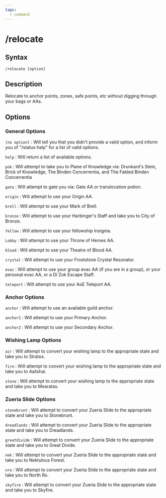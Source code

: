 ```yaml
---
tags:
  - command
---
```


# /relocate

## Syntax

<!--cmd-syntax-start-->
```eqcommand
/relocate [option]
```
<!--cmd-syntax-end-->

## Description

<!--cmd-desc-start-->
Relocate to anchor points, zones, safe points, etc without digging through your bags or AAs.
<!--cmd-desc-end-->

## Options

### General Options

`[no option]`
:   Will tell you that you didn't provide a valid option, and inform you of "/status help" for a list of valid options.

`help`
:   Will return a list of available options.

`pok`
:   Will attempt to take you to Plane of Knowledge via: Drunkard's Stein, Brick of Knowledge, The Binden Concerrentia, and The Fabled Binden Concerrentia

`gate`
:   Will attempt to gate you via: Gate AA or translocation potion.

`origin`
:   Will attempt to use your Origin AA.

`brell`
:   Will attempt to use your Mark of Brell.

`bronze`
:   Will attempt to use your Harbinger's Staff and take you to City of Bronze.

`fellow`
:   Will attempt to use your fellowship Insignia.

`Lobby`
:   Will attempt to use your Throne of Heroes AA.

`blood`
:   Will attempt to use your Theatre of Blood AA.

`crystal`
:   Will attempt to use your Froststone Crystal Resonator.

`evac`
:   Will attempt to use your group evac AA (if you are in a group), or your personal evac AA, or a Di`Zok Escape Staff.

`teleport`
:   Will attempt to use your AoE Teleport AA.

### Anchor Options

`anchor`
:   Will attempt to use an available guild anchor.

`anchor1`
:   Will attempt to use your Primary Anchor.

`anchor2`
:   Will attempt to use your Secondary Anchor.

### Wishing Lamp Options

`air`
:   Will attempt to convert your wishing lamp to the appropriate state and take you to Stratos.

`fire`
:   Will attempt to convert your wishing lamp to the appropriate state and take you to Aalishai.

`stone`
:   Will attempt to convert your wishing lamp to the appropriate state and take you to Mearatas.

### Zueria Slide Options

`stonebrunt`
:   Will attempt to convert your Zueria Slide to the appropriate state and take you to Stonebrunt.

`dreadlands`
:   Will attempt to convert your Zueria Slide to the appropriate state and take you to Dreadlands.

`greatdivide`
:   Will attempt to convert your Zueria Slide to the appropriate state and take you to Great Divide.

`nek`
:   Will attempt to convert your Zueria Slide to the appropriate state and take you to Nektulous Forest.

`nro`
:   Will attempt to convert your Zueria Slide to the appropriate state and take you to North Ro.

`skyfire`
:   Will attempt to convert your Zueria Slide to the appropriate state and take you to Skyfire.